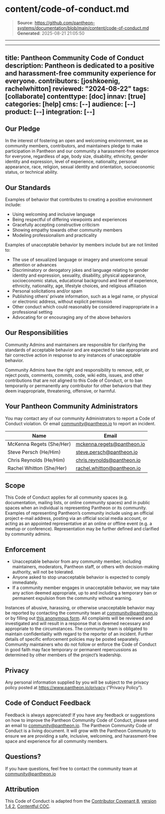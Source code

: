 # content/code-of-conduct.md

> **Source**: https://github.com/pantheon-systems/documentation/blob/main/content/code-of-conduct.md
> **Generated**: 2025-08-21 21:05:50

---

---
title: Pantheon Community Code of Conduct
description: Pantheon is dedicated to a positive and harassment-free community experience for everyone.
contributors: [joshkoenig, rachelwhitton]
reviewed: "2024-08-22"
tags: [collaborate]
contenttype: [doc]
innav: [true]
categories: [help]
cms: [--]
audience: [--]
product: [--]
integration: [--]
---

## Our Pledge

In the interest of fostering an open and welcoming environment, we as community members, contributors, and maintainers pledge to make participation in Pantheon and our community a harassment-free experience for everyone, regardless of age, body size, disability, ethnicity, gender identity and expression, level of experience, nationality, personal appearance, race, religion, sexual identity and orientation, socioeconomic status, or technical ability.

## Our Standards

Examples of behavior that contributes to creating a positive environment include:

- Using welcoming and inclusive language
- Being respectful of differing viewpoints and experiences
- Gracefully accepting constructive criticism
- Showing empathy towards other community members
- Modeling professionalism and practicality

Examples of unacceptable behavior by members include but are not limited to:

- The use of sexualized language or imagery and unwelcome sexual attention or advances
- Discriminatory or derogatory jokes and language relating to gender identity and expression, sexuality, disability, physical appearance, socioeconomic status, educational background and level of experience, ethnicity, nationality, age, lifestyle choices, and religious affiliation
- Personal solicitations and/or spam
- Publishing others’ private information, such as a legal name, or physical or electronic address, without explicit permission
- Other conduct which could reasonably be considered inappropriate in a professional setting
- Advocating for or encouraging any of the above behaviors

## Our Responsibilities

Community Admins and maintainers are responsible for clarifying the standards of acceptable behavior and are expected to take appropriate and fair corrective action in response to any instances of unacceptable behavior.

Community Admins have the right and responsibility to remove, edit, or reject posts, comments, commits, code, wiki edits, issues, and other contributions that are not aligned to this Code of Conduct, or to ban temporarily or permanently any contributor for other behaviors that they deem inappropriate, threatening, offensive, or harmful.

## Your Pantheon Community Administrators  

You may contact any of our community Administrators to report a Code of Conduct violation. Or email <community@pantheon.io> to report an incident.

| Name | Email |
|------|-------|
| McKenna Regets (She/Her) | <mckenna.regets@pantheon.io> |
| Steve Persch (He/Him) | <steve.persch@pantheon.io> |
| Chris Reynolds (He/Him) | <chris.reynolds@pantheon.io> |
| Rachel Whitton (She/Her) | <rachel.whitton@pantheon.io> |

## Scope

This Code of Conduct applies for all community spaces (e.g. documentation, mailing lists, or online community spaces) and in public spaces when an individual is representing Pantheon or its community. Examples of representing Pantheon’s community include using an official project e-mail address, posting via an official social media account, or acting as an appointed representative at an online or offline event (e.g. a meetup or conference). Representation may be further defined and clarified by community admins.

## Enforcement

- Unacceptable behavior from any community member, including maintainers, moderators, Pantheon staff, or others with decision-making authority, will not be tolerated.
- Anyone asked to stop unacceptable behavior is expected to comply immediately.
- If a community member engages in unacceptable behavior, we may take any action deemed appropriate, up to and including a temporary ban or permanent expulsion from the community without warning.

Instances of abusive, harassing, or otherwise unacceptable behavior may be reported by contacting the community team at <community@pantheon.io> or by filling out [this anonymous form](https://forms.gle/Rzdb79EpczjU5MRM8). All complaints will be reviewed and investigated and will result in a response that is deemed necessary and appropriate to the circumstances. The community team is obligated to maintain confidentiality with regard to the reporter of an incident. Further details of specific enforcement policies may be posted separately. Community maintainers who do not follow or enforce the Code of Conduct in good faith may face temporary or permanent repercussions as determined by other members of the project’s leadership.

## Privacy

Any personal information supplied by you will be subject to the privacy policy posted at <https://www.pantheon.io/privacy> (“Privacy Policy”).

## Code of Conduct Feedback

Feedback is always appreciated! If you have any feedback or suggestions on how to improve the Pantheon Community Code of Conduct, please send an email to <community@pantheon.io>.
The Pantheon Community Code of Conduct is a living document. It will grow with the Pantheon Community to ensure we are providing a safe, inclusive, welcoming, and harassment-free space and experience for all community members.

## Questions?

If you have questions, feel free to contact the community team at <community@pantheon.io>

## Attribution

This Code of Conduct is adapted from the [Contributor Covenant 8](https://github.com/ContributorCovenant/contributor_covenant), [version 1.4 2](https://github.com/ContributorCovenant/contributor_covenant/tree/v1_4), [Contentful COC](https://www.contentful.com/developers/code-of-conduct/#:~:text=Contentful%20is%20dedicated%20to%20providing,We%20are%20a%20diverse%20community.).
